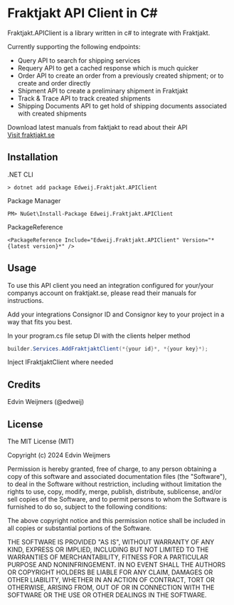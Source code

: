 # Fraktjakt API Client in C#
 
Fraktjakt.APIClient is a library written in c# to integrate with Fraktjakt.

Currently supporting the following endpoints:  
- Query API to search for shipping services
- Requery API to get a cached response which is much quicker 
- Order API to create an order from a previously created shipment; or to create and order directly
- Shipment API to create a preliminary shipment in Fraktjakt
- Track & Trace API to track created shipments
- Shipping Documents API to get hold of shipping documents associated with created shipments

Download latest manuals from faktjakt to read about their API  
[Visit fraktjakt.se](https://www.fraktjakt.se/om_fraktjakt/documentation?locale=en)
 
## Installation

.NET CLI
```
> dotnet add package Edweij.Fraktjakt.APIClient
```

Package Manager
```
PM> NuGet\Install-Package Edweij.Fraktjakt.APIClient
```

PackageReference
```
<PackageReference Include="Edweij.Fraktjakt.APIClient" Version="*{latest version}*" />
```

## Usage
 
To use this API client you need an integration configured for your/your companys account on fraktjakt.se, please read their manuals for instructions.

Add your integrations Consignor ID and Consignor key to your project in a way that fits you best.

In your program.cs file setup DI with the clients helper method
```C#
builder.Services.AddFraktjaktClient(*{your id}*, *{your key}*);
```

Inject IFraktjaktClient where needed

 
## Credits
 
Edvin Weijmers (@edweij)
 
## License
 
The MIT License (MIT)

Copyright (c) 2024 Edvin Weijmers

Permission is hereby granted, free of charge, to any person obtaining a copy of this software and associated documentation files (the "Software"), to deal in the Software without restriction, including without limitation the rights to use, copy, modify, merge, publish, distribute, sublicense, and/or sell copies of the Software, and to permit persons to whom the Software is furnished to do so, subject to the following conditions:

The above copyright notice and this permission notice shall be included in all copies or substantial portions of the Software.

THE SOFTWARE IS PROVIDED "AS IS", WITHOUT WARRANTY OF ANY KIND, EXPRESS OR IMPLIED, INCLUDING BUT NOT LIMITED TO THE WARRANTIES OF MERCHANTABILITY, FITNESS FOR A PARTICULAR PURPOSE AND NONINFRINGEMENT. IN NO EVENT SHALL THE AUTHORS OR COPYRIGHT HOLDERS BE LIABLE FOR ANY CLAIM, DAMAGES OR OTHER LIABILITY, WHETHER IN AN ACTION OF CONTRACT, TORT OR OTHERWISE, ARISING FROM, OUT OF OR IN CONNECTION WITH THE SOFTWARE OR THE USE OR OTHER DEALINGS IN THE SOFTWARE.
